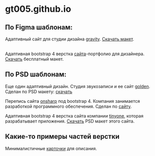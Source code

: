 # gt005.github.io
<meta name="yandex-verification" content="62d9068c791b0bb9" />
<h2>По Figma шаблонам:</h2> 
Адаптивный сайт для студии дизайна <a href="https://gt005.github.io/gravity/">gravity</a>. <a href="https://gt005.github.io/gravity/Gravity.fig">Скачать макет</a>. <br> <br>

Адаптивная bootstrap 4 верстка <a href="http://gt005.github.io/designer_portfolio/">сайта</a>-портфолио для дизайнера. <a href="http://gt005.github.io/designer_portfolio/Free  Landing  Page Template.fig">Скачать</a> бесплатный макет.

<h2>По PSD шаблонам:</h2> 

Еще один адаптивный дизайн. Студия звукозаписи и ее сайт <a href="https://gt005.github.io/golden/">golden</a>. Сделан по PSD макету: <a href="https://gt005.github.io/golden/Golden-One Page Web Template.psd">скачать</a>

Перепись сайта <a href="http://gt005.github.io/onsharp-copy/">onsharp</a> под bootstrap 4. Компания занимается разработкой программного обеспечения. Сделан по <a href="https://www.onsharp.com">сайту</a>.

Адаптивная bootstrap 4 верстка сайта компании <a href="http://gt005.github.io/tinyone/">tinyone</a>, которая разрабатывает приложения. <a href="http://gt005.github.io/tinyone/tinyone.psd">Скачать</a> PSD макет этого сайта.

<h2>Какие-то примеры частей верстки</h2> 
Минималистичные <a href="https://gt005.github.io/mini%20widgets/about%20card%20with%20shift.html">карточки</a> для описания. 

